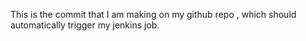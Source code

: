 This is the commit that I am making on my github repo , which should automatically trigger my jenkins job.
